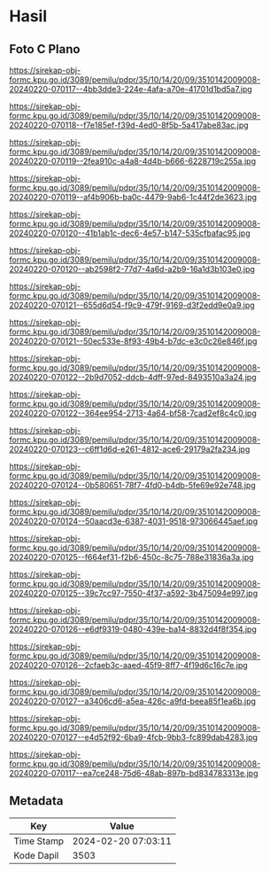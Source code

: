 # Hasil

## Foto C Plano

https://sirekap-obj-formc.kpu.go.id/3089/pemilu/pdpr/35/10/14/20/09/3510142009008-20240220-070117--4bb3dde3-224e-4afa-a70e-41701d1bd5a7.jpg

https://sirekap-obj-formc.kpu.go.id/3089/pemilu/pdpr/35/10/14/20/09/3510142009008-20240220-070118--f7e185ef-f39d-4ed0-8f5b-5a417abe83ac.jpg

https://sirekap-obj-formc.kpu.go.id/3089/pemilu/pdpr/35/10/14/20/09/3510142009008-20240220-070119--2fea910c-a4a8-4d4b-b666-6228719c255a.jpg

https://sirekap-obj-formc.kpu.go.id/3089/pemilu/pdpr/35/10/14/20/09/3510142009008-20240220-070119--af4b906b-ba0c-4479-9ab6-1c44f2de3623.jpg

https://sirekap-obj-formc.kpu.go.id/3089/pemilu/pdpr/35/10/14/20/09/3510142009008-20240220-070120--41b1ab1c-dec6-4e57-b147-535cfbafac95.jpg

https://sirekap-obj-formc.kpu.go.id/3089/pemilu/pdpr/35/10/14/20/09/3510142009008-20240220-070120--ab2598f2-77d7-4a6d-a2b9-16a1d3b103e0.jpg

https://sirekap-obj-formc.kpu.go.id/3089/pemilu/pdpr/35/10/14/20/09/3510142009008-20240220-070121--655d6d54-f9c9-479f-9169-d3f2edd9e0a9.jpg

https://sirekap-obj-formc.kpu.go.id/3089/pemilu/pdpr/35/10/14/20/09/3510142009008-20240220-070121--50ec533e-8f93-49b4-b7dc-e3c0c26e846f.jpg

https://sirekap-obj-formc.kpu.go.id/3089/pemilu/pdpr/35/10/14/20/09/3510142009008-20240220-070122--2b9d7052-ddcb-4dff-97ed-8493510a3a24.jpg

https://sirekap-obj-formc.kpu.go.id/3089/pemilu/pdpr/35/10/14/20/09/3510142009008-20240220-070122--364ee954-2713-4a64-bf58-7cad2ef8c4c0.jpg

https://sirekap-obj-formc.kpu.go.id/3089/pemilu/pdpr/35/10/14/20/09/3510142009008-20240220-070123--c6ff1d6d-e261-4812-ace6-29179a2fa234.jpg

https://sirekap-obj-formc.kpu.go.id/3089/pemilu/pdpr/35/10/14/20/09/3510142009008-20240220-070124--0b580651-78f7-4fd0-b4db-5fe69e92e748.jpg

https://sirekap-obj-formc.kpu.go.id/3089/pemilu/pdpr/35/10/14/20/09/3510142009008-20240220-070124--50aacd3e-6387-4031-9518-973066445aef.jpg

https://sirekap-obj-formc.kpu.go.id/3089/pemilu/pdpr/35/10/14/20/09/3510142009008-20240220-070125--f664ef31-f2b6-450c-8c75-788e31836a3a.jpg

https://sirekap-obj-formc.kpu.go.id/3089/pemilu/pdpr/35/10/14/20/09/3510142009008-20240220-070125--39c7cc97-7550-4f37-a592-3b475094e997.jpg

https://sirekap-obj-formc.kpu.go.id/3089/pemilu/pdpr/35/10/14/20/09/3510142009008-20240220-070126--e6df9319-0480-439e-ba14-8832d4f8f354.jpg

https://sirekap-obj-formc.kpu.go.id/3089/pemilu/pdpr/35/10/14/20/09/3510142009008-20240220-070126--2cfaeb3c-aaed-45f9-8ff7-4f19d6c16c7e.jpg

https://sirekap-obj-formc.kpu.go.id/3089/pemilu/pdpr/35/10/14/20/09/3510142009008-20240220-070127--a3406cd6-a5ea-426c-a9fd-beea85f1ea6b.jpg

https://sirekap-obj-formc.kpu.go.id/3089/pemilu/pdpr/35/10/14/20/09/3510142009008-20240220-070127--e4d52f92-6ba9-4fcb-9bb3-fc899dab4283.jpg

https://sirekap-obj-formc.kpu.go.id/3089/pemilu/pdpr/35/10/14/20/09/3510142009008-20240220-070117--ea7ce248-75d6-48ab-897b-bd834783313e.jpg


## Metadata

| Key        | Value               |
| ---------- | ------------------- |
| Time Stamp | 2024-02-20 07:03:11 |
| Kode Dapil | 3503                |



